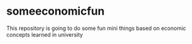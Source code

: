 # someeconomicfun
This repository is going to do some fun mini things based on economic concepts learned in university
